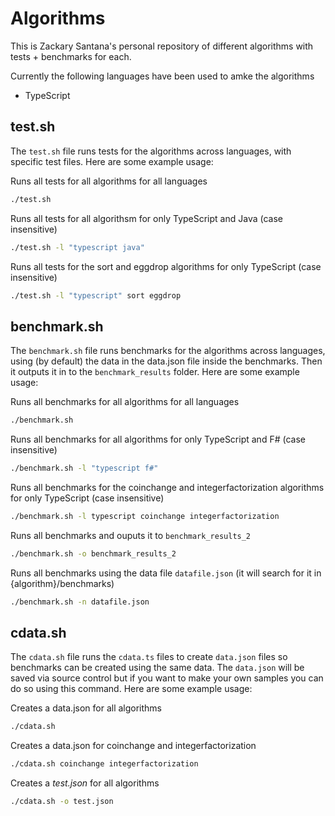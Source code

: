 # Algorithms

This is Zackary Santana's personal repository of different algorithms with tests + benchmarks for each.

Currently the following languages have been used to amke the algorithms
- TypeScript

## test.sh

The `test.sh` file runs tests for the algorithms across languages, with specific test files. Here are some example usage:

Runs all tests for all algorithms for all languages
```bash
./test.sh
```

Runs all tests for all algorithsm for only TypeScript and Java (case insensitive)
```bash
./test.sh -l "typescript java"
```

Runs all tests for the sort and eggdrop algorithms for only TypeScript (case insensitive)
```bash
./test.sh -l "typescript" sort eggdrop
```

## benchmark.sh

The `benchmark.sh` file runs benchmarks for the algorithms across languages, using (by default) the data in the data.json file inside the benchmarks. Then it outputs it in to the `benchmark_results` folder. Here are some example usage:

Runs all benchmarks for all algorithms for all languages
```bash
./benchmark.sh
```

Runs all benchmarks for all algorithms for only TypeScript and F# (case insensitive)
```bash
./benchmark.sh -l "typescript f#"
```

Runs all benchmarks for the coinchange and integerfactorization algorithms for only TypeScript (case insensitive)
```bash
./benchmark.sh -l typescript coinchange integerfactorization
```

Runs all benchmarks and ouputs it to `benchmark_results_2`
```bash
./benchmark.sh -o benchmark_results_2
```

Runs all benchmarks using the data file `datafile.json` (it will search for it in {algorithm}/benchmarks)
```bash
./benchmark.sh -n datafile.json
```

## cdata.sh

The `cdata.sh` file runs the `cdata.ts` files to create `data.json` files so benchmarks can be created using the same data. The `data.json` will be saved via source control but if you want to make your own samples you can do so using this command. Here are some example usage:

Creates a data.json for all algorithms
```bash
./cdata.sh
```

Creates a data.json for coinchange and integerfactorization
```bash
./cdata.sh coinchange integerfactorization
```

Creates a *test.json* for all algorithms
```bash
./cdata.sh -o test.json
```